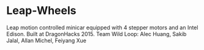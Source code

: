 # Leap-Wheels
Leap motion controlled minicar equipped with 4 stepper motors and an Intel Edison. Built at DragonHacks 2015.
Team Wild Loop: Alec Huang, Sakib Jalal, Allan Michel, Feiyang Xue
